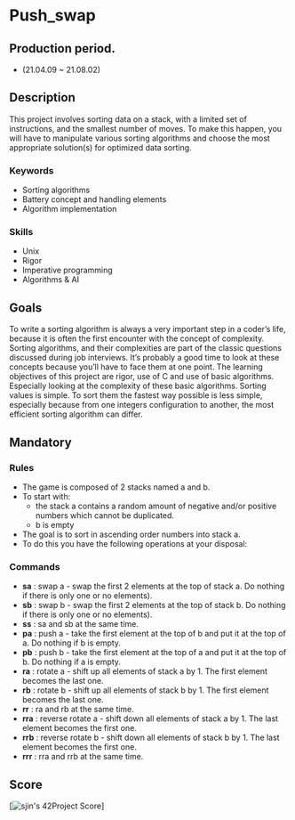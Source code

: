 # Push_swap

## Production period.
- (21.04.09 ~ 21.08.02)

## Description
This project involves sorting data on a stack, with a limited set of instructions, and the smallest number of moves.
To make this happen, you will have to manipulate various sorting algorithms and choose the most appropriate solution(s) for optimized data sorting.



### Keywords
- Sorting algorithms
- Battery concept and handling elements
- Algorithm implementation
### Skills
- Unix
- Rigor
- Imperative programming
- Algorithms & AI

## Goals
To write a sorting algorithm is always a very important step in a coder’s life, because it
is often the first encounter with the concept of complexity.
Sorting algorithms, and their complexities are part of the classic questions discussed
during job interviews. It’s probably a good time to look at these concepts because you’ll
have to face them at one point.
The learning objectives of this project are rigor, use of C and use of basic algorithms.
Especially looking at the complexity of these basic algorithms.
Sorting values is simple. To sort them the fastest way possible is less simple, especially
because from one integers configuration to another, the most efficient sorting algorithm
can differ.

## Mandatory
### Rules
- The game is composed of 2 stacks named a and b.
- To start with:
  - the stack a contains a random amount of negative and/or positive numbers which cannot be duplicated.
  - b is empty
- The goal is to sort in ascending order numbers into stack a.
- To do this you have the following operations at your disposal:

### Commands
- __sa__ : swap a - swap the first 2 elements at the top of stack a. Do nothing if there is only one or no elements).
- __sb__ : swap b - swap the first 2 elements at the top of stack b. Do nothing if there is only one or no elements).
- __ss__ : sa and sb at the same time.
- __pa__ : push a - take the first element at the top of b and put it at the top of a. Do nothing if b is empty.
- __pb__ : push b - take the first element at the top of a and put it at the top of b. Do nothing if a is empty.
- __ra__ : rotate a - shift up all elements of stack a by 1. The first element becomes the last one.
- __rb__ : rotate b - shift up all elements of stack b by 1. The first element becomes the last one.
- __rr__ : ra and rb at the same time.
- __rra__ : reverse rotate a - shift down all elements of stack a by 1. The last element becomes the first one.
- __rrb__ : reverse rotate b - shift down all elements of stack b by 1. The last element becomes the first one.
- __rrr__ : rra and rrb at the same time.

## Score
[![sjin's 42Project Score](https://badge42.herokuapp.com/api/project/sjin/push_swap)]

